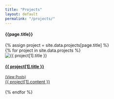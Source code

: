 ```yaml
---
title: "Projects"
layout: default
permalink: "/projects/"
---
```

<div class="container">
<h4 class="font-weight-bold spanborder"><span>{{page.title}}</span></h4>
{% assign project = site.data.projects[page.title] %}
    <div class="row gap-y listrecent listrecent listauthor">
    {% for project in site.data.projects %}
        <div class="col-lg-6 mb-4">
            <div class="p-4 border rounded">
            <div class="row">
            <div class="col-md-3 mb-4 mb-md-0">
<img alt="{{ project[1].title }}" src="{{site.url}}{{ project[1].img_path }}" class="img-thumbnail"></div>
            <div class="col-md-9">
            <a href="{{site.url}}/project-{{ project[1].project_name | slugify }}">
            <h4 class="text-dark mb-0"> {{ project[1].title }} </h4>
            <small class="d-inline-block mt-1 mb-3 font-weight-normal">(View Posts)</small>
            <div class="excerpt">
            {{ project[1].content }}</div>
            </a>
            <div class="icon-block mt-3 d-flex justify-content-between">  
            <div>
            <a target="_blank" href="{{ project[1].instagram }}"><i class="fa fa-instagram text-muted" aria-hidden="true"></i></a> &nbsp;
            <a target="_blank" href="{{ project[1].website }}"><i class="fa fa-globe text-muted" aria-hidden="true"></i></a> &nbsp;
            </div>
            </div>
            </div>
            </div>
            </div>
        </div>
    {% endfor %}
    </div>
</div>
